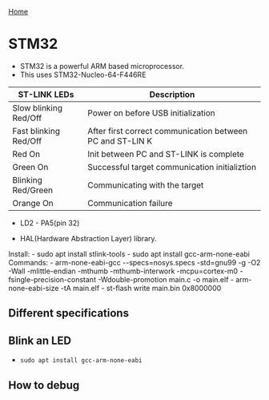 [Home](../README.md)

# STM32
- STM32 is a powerful ARM based microprocessor.
- This uses  STM32-Nucleo-64-F446RE

| ST-LINK LEDs           | Description                                              |
|                       -|                                                         -|
| Slow blinking Red/Off  | Power on before USB initialization                       |
| Fast blinking Red/Off  | After first correct communication between PC and ST-LIN K|
| Red On                 | Init between PC and ST-LINK is complete                  |
| Green On               | Successful target communication initializtion            |
| Blinking Red/Green     | Communicating with the target                            |
| Orange On              | Communication failure                                    |


- LD2 - PA5(pin 32)

- HAL(Hardware Abstraction Layer) library.


Install:
	- sudo apt install stlink-tools
	- sudo apt install gcc-arm-none-eabi
Commands:
	- arm-none-eabi-gcc --specs=nosys.specs -std=gnu99 -g -O2 -Wall -mlittle-endian -mthumb -mthumb-interwork -mcpu=cortex-m0 -fsingle-precision-constant -Wdouble-promotion main.c -o main.elf
	- arm-none-eabi-size -tA main.elf
	- st-flash write main.bin 0x8000000

## Different specifications

## Blink an LED
- `sudo apt install gcc-arm-none-eabi`

## How to debug
